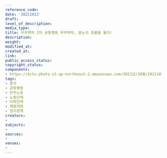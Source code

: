 ```yaml
---
reference_code: 
date: '20211013'
draft: 
level_of_description: 
media_type: 
title: 무주택자 2차 공동행동 무주택자, 분노의 촛불을 들다!
description: 
weight: 
modified_at: 
created_at: 
link: 
public_access_status: 
copyright_status: 
components:
- https://kctu-photo.s3.ap-northeast-2.amazonaws.com/2021년/10월/20211013-무주택자+2차+공동행동+무주택자,+분노의+촛불을+들다!_종각_공동행동_민주노총_노동단체_사회단체_재벌개혁_정치정책/_5D40079.jpg
tags:
- 종각
- 공동행동
- 민주노총
- 노동단체
- 사회단체
- 재벌개혁
- 정치정책
creators:
- 
subjects:
- 
sources:
- 
venues:
- 
---
```

